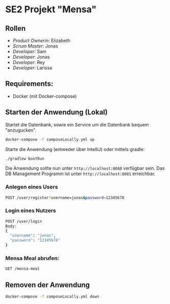 # SE2 Projekt "Mensa"
## Rollen
- *Product Ownerin*: Elizabeth
- *Scrum Master*: Jonas
- *Developer*: Sam
- *Developer*: Jonas
- *Developer*: Rey
- *Developer*: Larissa

## Requirements:
- Docker (mit Docker-compose)

## Starten der Anwendung (Lokal)
Startet die Datenbank, sowie ein Service um die Datenbank bequem "anzugucken".
```bash
docker-compose -f composeLocally.yml up
```
Starte die Anwendung (entweder über IntelliJ) oder mittels gradle:
```bash
./gradlew bootRun
```
Die Anwendung sollte nun unter `http://localhost:8080` verfügbar sein.
Das DB Management Programm ist unter `http://localhost:8081` erreichbar.

### Anlegen eines Users
```bash
POST /user/register?username=jonas&password=12345678
```
### Login eines Nutzers
```bash
POST /user/login
Body:
{
  "username": "jonas",
  "password": "12345678"
}
```
### Mensa Meal abrufen:
```bash
GET /mensa-meal
```

## Removen der Anwendung
```bash
docker-compose -f composeLocally.yml down
```